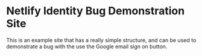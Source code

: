 # Netlify Identity Bug Demonstration Site

This is an example site that has a really simple structure, and can be used to demonstrate a bug with the use the Google email sign on button.
